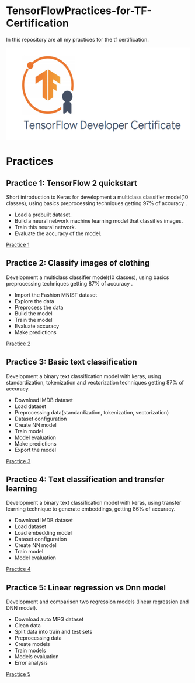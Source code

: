 # TensorFlowPractices-for-TF-Certification
In this repository are all my practices for the tf certification.

<img src="images/tfcertification.png" />

# Practices

## Practice 1: TensorFlow 2 quickstart
Short introduction to Keras for development a multiclass classifier model(10 classes),
using basics preprocessing techniques getting 97% of accuracy .
* Load a prebuilt dataset.
* Build a neural network machine learning model that classifies images.
* Train this neural network.
* Evaluate the accuracy of the model.

[Practice 1](TFpractice1MNIST.py)


## Practice 2: Classify images of clothing
Development a multiclass classifier model(10 classes),
using basics preprocessing techniques getting 87% of accuracy .
* Import the Fashion MNIST dataset
* Explore the data
* Preprocess the data
* Build the model
* Train the model
* Evaluate accuracy 
* Make predictions 

[Practice 2](TFpractice2MNIST.py)


## Practice 3: Basic text classification 
Development a binary text classification model  with keras, using standardization, tokenization and 
vectorization techniques getting 87% of accuracy.

* Download IMDB dataset
* Load dataset 
* Preprocessing data(standardization, tokenization, vectorization)
* Dataset configuration
* Create NN model
* Train model
* Model evaluation
* Make predictions 
* Export the model

[Practice 3](TFpractice3IMDB.py)


## Practice 4: Text classification and transfer learning
Development a binary text classification model  with keras, using transfer learning technique to generate 
embeddings, getting 86% of accuracy.

* Download IMDB dataset
* Load dataset 
* Load embedding model
* Dataset configuration
* Create NN model
* Train model
* Model evaluation

[Practice 4](TFpractice4IMDB.py)

## Practice 5: Linear regression vs Dnn model
Development and comparison  two regression models (linear regression and DNN model). 

* Download auto MPG dataset
* Clean data 
* Split data into train and test sets
* Preprocessing data
* Create models
* Train models
* Models evaluation
* Error analysis

[Practice 5](TFpractice5BasicRegression.py)